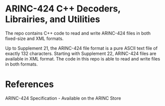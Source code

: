 # ARINC-424 C++ Decoders, Librairies, and Utilities
The repo contains C++ code to read and write ARINC-424 files in both fixed-size and XML formats.

Up to Supplement 21, the ARINC-424 file format is a pure ASCII text file of exactly 132 characters. Starting with Supplement 22, ARINC-424 files are available in XML format. The code in this repo is able to read and write files in both formats.

# References
ARINC-424 Specification - Available on the ARINC Store
